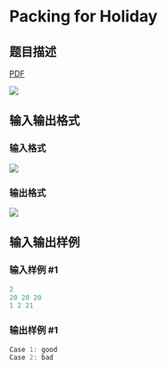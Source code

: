 # Packing for Holiday

## 题目描述

[problemUrl]: https://uva.onlinejudge.org/index.php?option=com_onlinejudge&Itemid=8&category=278&page=show_problem&problem=3794

[PDF](https://uva.onlinejudge.org/external/123/p12372.pdf)

![](https://cdn.luogu.com.cn/upload/vjudge_pic/UVA12372/afb5e50c64968c0f05027865f0165f0bb1f115a8.png)

## 输入输出格式

### 输入格式

![](https://cdn.luogu.com.cn/upload/vjudge_pic/UVA12372/7ec8a321d0db7db2076dd04f44cef8e5c13c1f0b.png)

### 输出格式

![](https://cdn.luogu.com.cn/upload/vjudge_pic/UVA12372/613c07d6a2af07683802b14ecffd4c9d1551cb83.png)

## 输入输出样例

### 输入样例 #1

```cpp
2
20 20 20
1 2 21
```


### 输出样例 #1

```cpp
Case 1: good
Case 2: bad
```


